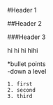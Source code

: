 #Header 1

##Header 2

###Header 3

hi hi hi hihi

*bullet points  
    -down a level
    
    1. first
    2. second
    3. third